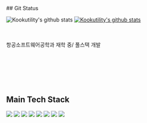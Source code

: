 
</div>
##  Git Status 
<!-- [![trophy](https://github-profile-trophy.vercel.app/?username=Kookutility)](https://github.com/ryo-ma/github-profile-trophy) -->

![Kookutility's github stats](https://github-readme-stats.vercel.app/api?username=Kookutility&show_icons=true&theme=merko)
[![Kookutility's github stats](https://github-readme-stats.vercel.app/api/top-langs/?username=Kookutility&show_icons=true&hide_border=true&title_color=004386&icon_color=004386&layout=compact&theme=merko)](https://github.com/Kookutility)


<br><br>
항공소프트웨어공학과 재학 중/ 풀스택 개발
<br>

<br><br>

<br><br>


##  Main Tech Stack 
<div>
  <img src="https://img.shields.io/badge/Java-007396?style=for-the-badge&logo=java&logoColor=white">
  <img src="https://img.shields.io/badge/Python-3776AB?style=for-the-badge&logo=python&logoColor=white">
  <img src="https://img.shields.io/badge/Spring%20Boot-6DB33F?style=for-the-badge&logo=spring-boot&logoColor=white">
  <img src="https://img.shields.io/badge/tensorflow-FF6F00?style=for-the-badge&logo=tensorflow&logoColor=white">
  <img src="https://img.shields.io/badge/OpenCV-5C3EE8?style=for-the-badge&logo=opencv&logoColor=white">
  <img src="https://img.shields.io/badge/Linux-FCC624?style=for-the-badge&logo=linux&logoColor=black">
  <img src="https://img.shields.io/badge/MySQL-4479A1?style=for-the-badge&logo=mysql&logoColor=white">
  <img src="https://img.shields.io/badge/cplusplus-00599C?style=for-the-badge&logo=cplusplus&logoColor=black">
</div>
<br>
